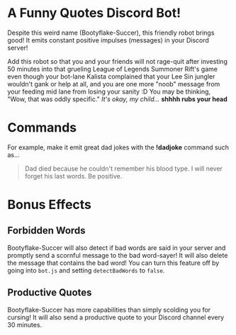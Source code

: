 # A Funny Quotes Discord Bot!
Despite this weird name (Bootyflake-Succer), this friendly robot brings good! It emits constant positive impulses (messages) in your Discord server!

Add this robot so that you and your friends will not rage-quit after investing 50 minutes into that grueling League of Legends Summoner Rift's game even though your bot-lane Kalista complained that your Lee Sin jungler wouldn't gank or help at all, and you are one more "noob" message from your feeding mid lane from losing your sanity :D You may be thinking, "Wow, that was oddly specific." _It's okay, my child..._ **shhhh rubs your head**

# Commands
For example, make it emit great dad jokes with the **!dadjoke** command such as...
> Dad died because he couldn't remember his blood type. I will never forget his last words. Be positive.


# Bonus Effects

## Forbidden Words
Bootyflake-Succer will also detect if bad words are said in your server and promptly send a scornful message to the bad word-sayer! It will also delete the message that contains the bad word! You can turn this feature off by going into ```bot.js``` and setting ```detectBadWords``` to ```false```.

## Productive Quotes
Bootyflake-Succer has more capabilities than simply scolding you for cursing! It will also send a productive quote to your Discord channel every 30 minutes. 